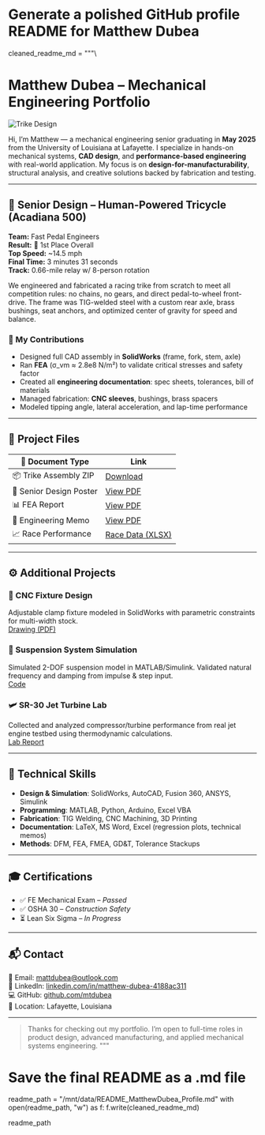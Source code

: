 # Generate a polished GitHub profile README for Matthew Dubea

cleaned_readme_md = """\
# Matthew Dubea – Mechanical Engineering Portfolio

![Trike Design](https://mtdubea.github.io/matthew-dubea.github.io/trike.png)

Hi, I’m Matthew — a mechanical engineering senior graduating in **May 2025** from the University of Louisiana at Lafayette. I specialize in hands-on mechanical systems, **CAD design**, and **performance-based engineering** with real-world application. My focus is on **design-for-manufacturability**, structural analysis, and creative solutions backed by fabrication and testing.

---

## 🏁 Senior Design – Human-Powered Tricycle (Acadiana 500)

**Team:** Fast Pedal Engineers  
**Result:** 🥇 1st Place Overall  
**Top Speed:** ~14.5 mph  
**Final Time:** 3 minutes 31 seconds  
**Track:** 0.66-mile relay w/ 8-person rotation

We engineered and fabricated a racing trike from scratch to meet all competition rules: no chains, no gears, and direct pedal-to-wheel front-drive. The frame was TIG-welded steel with a custom rear axle, brass bushings, seat anchors, and optimized center of gravity for speed and balance.

### 🔧 My Contributions

- Designed full CAD assembly in **SolidWorks** (frame, fork, stem, axle)
- Ran **FEA** (σ_vm ≈ 2.8e8 N/m²) to validate critical stresses and safety factor
- Created all **engineering documentation**: spec sheets, tolerances, bill of materials
- Managed fabrication: **CNC sleeves**, bushings, brass spacers
- Modeled tipping angle, lateral acceleration, and lap-time performance

---

## 📂 Project Files

| 📄 Document Type        | Link |
|------------------------|------|
| 📦 Trike Assembly ZIP  | [Download](https://mtdubea.github.io/matthew-dubea.github.io/Trike_Assembly.zip) |
| 📄 Senior Design Poster | [View PDF](https://mtdubea.github.io/matthew-dubea.github.io/MCHE484_FinalPoster_TrikeDesignAndFab.pdf) |
| 📊 FEA Report           | [View PDF](https://mtdubea.github.io/matthew-dubea.github.io/FEA_Results.pdf) |
| 🧾 Engineering Memo     | [View PDF](https://mtdubea.github.io/matthew-dubea.github.io/Engineering_Memo_Report.pdf) |
| 📈 Race Performance     | [Race Data (XLSX)](https://mtdubea.github.io/matthew-dubea.github.io/Race_Performance_Data.xlsx) |

---

## ⚙️ Additional Projects

### 🔩 CNC Fixture Design  
Adjustable clamp fixture modeled in SolidWorks with parametric constraints for multi-width stock.  
[Drawing (PDF)](https://example.com/placeholder_CNCFixture.pdf)

### 🔧 Suspension System Simulation  
Simulated 2-DOF suspension model in MATLAB/Simulink. Validated natural frequency and damping from impulse & step input.  
[Code](https://example.com/placeholder_SimulationCode.m)

### 🛩️ SR-30 Jet Turbine Lab  
Collected and analyzed compressor/turbine performance from real jet engine testbed using thermodynamic calculations.  
[Lab Report](https://example.com/placeholder_JetEngineLab.pdf)

---

## 🧠 Technical Skills

- **Design & Simulation**: SolidWorks, AutoCAD, Fusion 360, ANSYS, Simulink  
- **Programming**: MATLAB, Python, Arduino, Excel VBA  
- **Fabrication**: TIG Welding, CNC Machining, 3D Printing  
- **Documentation**: LaTeX, MS Word, Excel (regression plots, technical memos)  
- **Methods**: DFM, FEA, FMEA, GD&T, Tolerance Stackups

---

## 🎓 Certifications

- ✅ FE Mechanical Exam – *Passed*  
- ✅ OSHA 30 – *Construction Safety*  
- ⏳ Lean Six Sigma – *In Progress*

---

## 📬 Contact

📧 Email: [mattdubea@outlook.com](mailto:mattdubea@outlook.com)  
🔗 LinkedIn: [linkedin.com/in/matthew-dubea-4188ac311](https://linkedin.com/in/matthew-dubea-4188ac311)  
💻 GitHub: [github.com/mtdubea](https://github.com/mtdubea)  
📍 Location: Lafayette, Louisiana

---

> Thanks for checking out my portfolio. I’m open to full-time roles in product design, advanced manufacturing, and applied mechanical systems engineering.
"""

# Save the final README as a .md file
readme_path = "/mnt/data/README_MatthewDubea_Profile.md"
with open(readme_path, "w") as f:
    f.write(cleaned_readme_md)

readme_path
